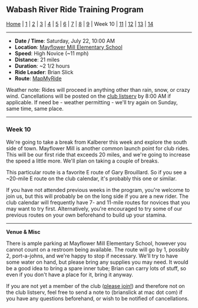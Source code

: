## Wabash River Ride Training Program

[Home](../README.md) | [1](wrrtp_week1.md) | [2](wrrtp_week2.md) | [3](wrrtp_week3.md) | [4](wrrtp_week4.md) | [5](wrrtp_week5.md) | [6](wrrtp_week6.md) | [7](wrrtp_week7.md) | [8](wrrtp_week8.md) | [9](wrrtp_week9.md) | Week 10 | [11](wrrtp_week11.md) | [12](wrrtp_week12.md) | [13](wrrtp_week13.md) | [14](wrrtp_week14.md)

----

* **Date / Time**: Saturday, July 22, 10:00 AM
* **Location**: [Mayflower Mill Elementary School](https://mapsengine.google.com/map/edit?mid=zV7CIYfA0Jks.k1UqM1eQ3X4s)
* **Speed**: High Novice (~11 mph)
* **Distance**: 21 miles
* **Duration**: ~2 1/2 hours
* **Ride Leader**: Brian Slick
* **Route**: [MapMyRide](https://www.mapmyride.com/routes/view/1516466533)

Weather note: Rides will proceed in anything other than rain, snow, or crazy wind. Cancellations will be posted on the [club listserv](http://wrcc-in.org/wp/?page_id=89) by 8:00 AM if applicable. If need be - weather permitting - we'll try again on Sunday, same time, same place.

----

### Week 10

We're going to take a break from Kalberer this week and explore the south side of town. Mayflower Mill is another common launch point for club rides. This will be our first ride that exceeds 20 miles, and we're going to increase the speed a little more. We'll plan on taking a couple of breaks.

This particular route is a favorite E route of Gary Brouillard. So if you see a ~20-mile E route on the club calendar, it's probably this one or similar.

If you have not attended previous weeks in the program, you're welcome to join us, but this will probably be on the long side if you are a new rider. The club calendar will frequently have 7- and 11-mile routes for novices that you may want to try first. Alternatively, you're encouraged to try some of our previous routes on your own beforehand to build up your stamina.

----

**Venue & Misc**

There is ample parking at Mayflower Mill Elementary School, however you cannot count on a restroom being available. The route will go by 1, possibly 2, port-a-johns, and we're happy to stop if necessary. We'll try to have some water on hand, but please bring any supplies you may need. It would be a good idea to bring a spare inner tube; Brian can carry lots of stuff, so even if you don't have a place for it, bring it anyway.

If you are not yet a member of the club ([please join!](http://wrcc-in.org/wp/?page_id=85)) and therefore not on the club listserv, feel free to send a note to (brianslick at mac dot com) if you have any questions beforehand, or wish to be notified of cancellations.

